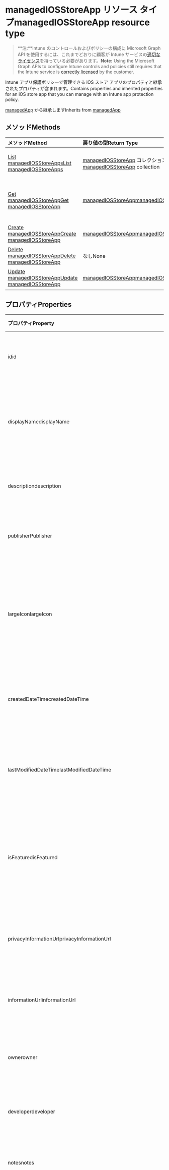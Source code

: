 # <a name="managediosstoreapp-resource-type"></a><span data-ttu-id="27370-101">managedIOSStoreApp リソース タイプ</span><span class="sxs-lookup"><span data-stu-id="27370-101">managedIOSStoreApp resource type</span></span>

> <span data-ttu-id="27370-102">**注:**Intune のコントロールおよびポリシーの構成に Microsoft Graph API を使用するには、これまでどおりに顧客が Intune サービスの[適切なライセンス](https://go.microsoft.com/fwlink/?linkid=839381)を持っている必要があります。</span><span class="sxs-lookup"><span data-stu-id="27370-102">**Note:** Using the Microsoft Graph APIs to configure Intune controls and policies still requires that the Intune service is [correctly licensed](https://go.microsoft.com/fwlink/?linkid=839381) by the customer.</span></span>

<span data-ttu-id="27370-103">Intune アプリ保護ポリシーで管理できる iOS ストア アプリのプロパティと継承されたプロパティが含まれます。</span><span class="sxs-lookup"><span data-stu-id="27370-103">Contains properties and inherited properties for an iOS store app that you can manage with an Intune app protection policy.</span></span>

<span data-ttu-id="27370-104">[managedApp](../resources/intune_apps_managedapp.md) から継承します</span><span class="sxs-lookup"><span data-stu-id="27370-104">Inherits from [managedApp](../resources/intune_apps_managedapp.md)</span></span>

## <a name="methods"></a><span data-ttu-id="27370-105">メソッド</span><span class="sxs-lookup"><span data-stu-id="27370-105">Methods</span></span>
|<span data-ttu-id="27370-106">メソッド</span><span class="sxs-lookup"><span data-stu-id="27370-106">Method</span></span>|<span data-ttu-id="27370-107">戻り値の型</span><span class="sxs-lookup"><span data-stu-id="27370-107">Return Type</span></span>|<span data-ttu-id="27370-108">説明</span><span class="sxs-lookup"><span data-stu-id="27370-108">Description</span></span>|
|:---|:---|:---|
|[<span data-ttu-id="27370-109">List managedIOSStoreApps</span><span class="sxs-lookup"><span data-stu-id="27370-109">List managedIOSStoreApps</span></span>](../api/intune_apps_managediosstoreapp_list.md)|<span data-ttu-id="27370-110">[managedIOSStoreApp](../resources/intune_apps_managediosstoreapp.md) コレクション</span><span class="sxs-lookup"><span data-stu-id="27370-110">[managedIOSStoreApp](../resources/intune_apps_managediosstoreapp.md) collection</span></span>|<span data-ttu-id="27370-111">[managedIOSStoreApp](../resources/intune_apps_managediosstoreapp.md) オブジェクトのプロパティとリレーションシップをリストします。</span><span class="sxs-lookup"><span data-stu-id="27370-111">List properties and relationships of the [managedIOSStoreApp](../resources/intune_apps_managediosstoreapp.md) objects.</span></span>|
|[<span data-ttu-id="27370-112">Get managedIOSStoreApp</span><span class="sxs-lookup"><span data-stu-id="27370-112">Get managedIOSStoreApp</span></span>](../api/intune_apps_managediosstoreapp_get.md)|[<span data-ttu-id="27370-113">managedIOSStoreApp</span><span class="sxs-lookup"><span data-stu-id="27370-113">managedIOSStoreApp</span></span>](../resources/intune_apps_managediosstoreapp.md)|<span data-ttu-id="27370-114">[managedIOSStoreApp](../resources/intune_apps_managediosstoreapp.md) オブジェクトのプロパティとリレーションシップを読み取ります。</span><span class="sxs-lookup"><span data-stu-id="27370-114">Read properties and relationships of [plannerAssignedToTaskBoardTaskFormat](../resources/intune_apps_managediosstoreapp.md) object.</span></span>|
|[<span data-ttu-id="27370-115">Create managedIOSStoreApp</span><span class="sxs-lookup"><span data-stu-id="27370-115">Create managedIOSStoreApp</span></span>](../api/intune_apps_managediosstoreapp_create.md)|[<span data-ttu-id="27370-116">managedIOSStoreApp</span><span class="sxs-lookup"><span data-stu-id="27370-116">managedIOSStoreApp</span></span>](../resources/intune_apps_managediosstoreapp.md)|<span data-ttu-id="27370-117">新しい [managedIOSStoreApp](../resources/intune_apps_managediosstoreapp.md) オブジェクトを作成します。</span><span class="sxs-lookup"><span data-stu-id="27370-117">Create a new [plannerBucket](../resources/intune_apps_managediosstoreapp.md) object.</span></span>|
|[<span data-ttu-id="27370-118">Delete managedIOSStoreApp</span><span class="sxs-lookup"><span data-stu-id="27370-118">Delete managedIOSStoreApp</span></span>](../api/intune_apps_managediosstoreapp_delete.md)|<span data-ttu-id="27370-119">なし</span><span class="sxs-lookup"><span data-stu-id="27370-119">None</span></span>|<span data-ttu-id="27370-120">[managedIOSStoreApp](../resources/intune_apps_managediosstoreapp.md) を削除します。</span><span class="sxs-lookup"><span data-stu-id="27370-120">Deletes a [managedIOSStoreApp](../resources/intune_apps_managediosstoreapp.md).</span></span>|
|[<span data-ttu-id="27370-121">Update managedIOSStoreApp</span><span class="sxs-lookup"><span data-stu-id="27370-121">Update managedIOSStoreApp</span></span>](../api/intune_apps_managediosstoreapp_update.md)|[<span data-ttu-id="27370-122">managedIOSStoreApp</span><span class="sxs-lookup"><span data-stu-id="27370-122">managedIOSStoreApp</span></span>](../resources/intune_apps_managediosstoreapp.md)|<span data-ttu-id="27370-123">[managedIOSStoreApp](../resources/intune_apps_managediosstoreapp.md) オブジェクトのプロパティを更新します。</span><span class="sxs-lookup"><span data-stu-id="27370-123">Update the properties of a [calendar](../resources/intune_apps_managediosstoreapp.md) object.</span></span>|

## <a name="properties"></a><span data-ttu-id="27370-124">プロパティ</span><span class="sxs-lookup"><span data-stu-id="27370-124">Properties</span></span>
|<span data-ttu-id="27370-125">プロパティ</span><span class="sxs-lookup"><span data-stu-id="27370-125">Property</span></span>|<span data-ttu-id="27370-126">型</span><span class="sxs-lookup"><span data-stu-id="27370-126">Type</span></span>|<span data-ttu-id="27370-127">説明</span><span class="sxs-lookup"><span data-stu-id="27370-127">Description</span></span>|
|:---|:---|:---|
|<span data-ttu-id="27370-128">id</span><span class="sxs-lookup"><span data-stu-id="27370-128">id</span></span>|<span data-ttu-id="27370-129">String</span><span class="sxs-lookup"><span data-stu-id="27370-129">String</span></span>|<span data-ttu-id="27370-130">エンティティのキー。</span><span class="sxs-lookup"><span data-stu-id="27370-130">Name of the entity.</span></span> <span data-ttu-id="27370-131">[mobileApp](../resources/intune_apps_mobileapp.md) から継承します</span><span class="sxs-lookup"><span data-stu-id="27370-131">Inherited from [mobileApp](../resources/intune_apps_mobileapp.md)</span></span>|
|<span data-ttu-id="27370-132">displayName</span><span class="sxs-lookup"><span data-stu-id="27370-132">displayName</span></span>|<span data-ttu-id="27370-133">String</span><span class="sxs-lookup"><span data-stu-id="27370-133">String</span></span>|<span data-ttu-id="27370-134">管理者が提供またはインポートしたアプリのタイトル。</span><span class="sxs-lookup"><span data-stu-id="27370-134">The admin provided or imported title of the app.</span></span> <span data-ttu-id="27370-135">[mobileApp](../resources/intune_apps_mobileapp.md) から継承します</span><span class="sxs-lookup"><span data-stu-id="27370-135">Inherited from [mobileApp](../resources/intune_apps_mobileapp.md)</span></span>|
|<span data-ttu-id="27370-136">description</span><span class="sxs-lookup"><span data-stu-id="27370-136">description</span></span>|<span data-ttu-id="27370-137">String</span><span class="sxs-lookup"><span data-stu-id="27370-137">String</span></span>|<span data-ttu-id="27370-138">アプリの説明。</span><span class="sxs-lookup"><span data-stu-id="27370-138">The description of the app.</span></span> <span data-ttu-id="27370-139">[mobileApp](../resources/intune_apps_mobileapp.md) から継承します</span><span class="sxs-lookup"><span data-stu-id="27370-139">Inherited from [mobileApp](../resources/intune_apps_mobileapp.md)</span></span>|
|<span data-ttu-id="27370-140">publisher</span><span class="sxs-lookup"><span data-stu-id="27370-140">Publisher</span></span>|<span data-ttu-id="27370-141">String</span><span class="sxs-lookup"><span data-stu-id="27370-141">String</span></span>|<span data-ttu-id="27370-142">アプリの発行元です。</span><span class="sxs-lookup"><span data-stu-id="27370-142">The name of the app.</span></span> <span data-ttu-id="27370-143">[mobileApp](../resources/intune_apps_mobileapp.md) から継承します</span><span class="sxs-lookup"><span data-stu-id="27370-143">Inherited from [mobileApp](../resources/intune_apps_mobileapp.md)</span></span>|
|<span data-ttu-id="27370-144">largeIcon</span><span class="sxs-lookup"><span data-stu-id="27370-144">largeIcon</span></span>|[<span data-ttu-id="27370-145">mimeContent</span><span class="sxs-lookup"><span data-stu-id="27370-145">MimeContent</span></span>](../resources/intune_apps_mimecontent.md)|<span data-ttu-id="27370-146">アプリの詳細に表示され、アイコンのアップロードに使用される大きいアイコン。</span><span class="sxs-lookup"><span data-stu-id="27370-146">The large icon, to be displayed in the app details and used for upload of the icon.</span></span> <span data-ttu-id="27370-147">[mobileApp](../resources/intune_apps_mobileapp.md) から継承します</span><span class="sxs-lookup"><span data-stu-id="27370-147">Inherited from [mobileApp](../resources/intune_apps_mobileapp.md)</span></span>|
|<span data-ttu-id="27370-148">createdDateTime</span><span class="sxs-lookup"><span data-stu-id="27370-148">createdDateTime</span></span>|<span data-ttu-id="27370-149">DateTimeOffset</span><span class="sxs-lookup"><span data-stu-id="27370-149">DateTimeOffset</span></span>|<span data-ttu-id="27370-150">アプリが作成された日時。</span><span class="sxs-lookup"><span data-stu-id="27370-150">The date and time when the page was created.</span></span> <span data-ttu-id="27370-151">[mobileApp](../resources/intune_apps_mobileapp.md) から継承します</span><span class="sxs-lookup"><span data-stu-id="27370-151">Inherited from [mobileApp](../resources/intune_apps_mobileapp.md)</span></span>|
|<span data-ttu-id="27370-152">lastModifiedDateTime</span><span class="sxs-lookup"><span data-stu-id="27370-152">lastModifiedDateTime</span></span>|<span data-ttu-id="27370-153">DateTimeOffset</span><span class="sxs-lookup"><span data-stu-id="27370-153">DateTimeOffset</span></span>|<span data-ttu-id="27370-154">アプリが最後に変更された日時。</span><span class="sxs-lookup"><span data-stu-id="27370-154">The date and time when the attachment was last modified.</span></span> <span data-ttu-id="27370-155">[mobileApp](../resources/intune_apps_mobileapp.md) から継承します</span><span class="sxs-lookup"><span data-stu-id="27370-155">Inherited from [mobileApp](../resources/intune_apps_mobileapp.md)</span></span>|
|<span data-ttu-id="27370-156">isFeatured</span><span class="sxs-lookup"><span data-stu-id="27370-156">isFeatured</span></span>|<span data-ttu-id="27370-157">Boolean</span><span class="sxs-lookup"><span data-stu-id="27370-157">Boolean</span></span>|<span data-ttu-id="27370-158">アプリが管理者のおすすめとしてマークされたかどうかを示す値。[mobileApp](../resources/intune_apps_mobileapp.md) から継承します</span><span class="sxs-lookup"><span data-stu-id="27370-158">The value indicating whether the app is marked as featured by the admin. Inherited from [mobileApp](../resources/intune_apps_mobileapp.md)</span></span>|
|<span data-ttu-id="27370-159">privacyInformationUrl</span><span class="sxs-lookup"><span data-stu-id="27370-159">privacyInformationUrl</span></span>|<span data-ttu-id="27370-160">String</span><span class="sxs-lookup"><span data-stu-id="27370-160">String</span></span>|<span data-ttu-id="27370-161">プライバシーに関する声明の URL。</span><span class="sxs-lookup"><span data-stu-id="27370-161">The privacy statement Url.</span></span> <span data-ttu-id="27370-162">[mobileApp](../resources/intune_apps_mobileapp.md) から継承します</span><span class="sxs-lookup"><span data-stu-id="27370-162">Inherited from [mobileApp](../resources/intune_apps_mobileapp.md)</span></span>|
|<span data-ttu-id="27370-163">informationUrl</span><span class="sxs-lookup"><span data-stu-id="27370-163">informationUrl</span></span>|<span data-ttu-id="27370-164">String</span><span class="sxs-lookup"><span data-stu-id="27370-164">String</span></span>|<span data-ttu-id="27370-165">詳細情報の URL。</span><span class="sxs-lookup"><span data-stu-id="27370-165">The more information Url.</span></span> <span data-ttu-id="27370-166">[mobileApp](../resources/intune_apps_mobileapp.md) から継承します</span><span class="sxs-lookup"><span data-stu-id="27370-166">Inherited from [mobileApp](../resources/intune_apps_mobileapp.md)</span></span>|
|<span data-ttu-id="27370-167">owner</span><span class="sxs-lookup"><span data-stu-id="27370-167">owner</span></span>|<span data-ttu-id="27370-168">String</span><span class="sxs-lookup"><span data-stu-id="27370-168">String</span></span>|<span data-ttu-id="27370-169">アプリの所有者。</span><span class="sxs-lookup"><span data-stu-id="27370-169">The owner of the timesheet.</span></span> <span data-ttu-id="27370-170">[mobileApp](../resources/intune_apps_mobileapp.md) から継承します</span><span class="sxs-lookup"><span data-stu-id="27370-170">Inherited from [mobileApp](../resources/intune_apps_mobileapp.md)</span></span>|
|<span data-ttu-id="27370-171">developer</span><span class="sxs-lookup"><span data-stu-id="27370-171">developer</span></span>|<span data-ttu-id="27370-172">String</span><span class="sxs-lookup"><span data-stu-id="27370-172">String</span></span>|<span data-ttu-id="27370-173">アプリの開発者。</span><span class="sxs-lookup"><span data-stu-id="27370-173">The name of the app.</span></span> <span data-ttu-id="27370-174">[mobileApp](../resources/intune_apps_mobileapp.md) から継承します</span><span class="sxs-lookup"><span data-stu-id="27370-174">Inherited from [mobileApp](../resources/intune_apps_mobileapp.md)</span></span>|
|<span data-ttu-id="27370-175">notes</span><span class="sxs-lookup"><span data-stu-id="27370-175">notes</span></span>|<span data-ttu-id="27370-176">String</span><span class="sxs-lookup"><span data-stu-id="27370-176">String</span></span>|<span data-ttu-id="27370-177">アプリ用のメモ。</span><span class="sxs-lookup"><span data-stu-id="27370-177">Notes for the app.</span></span> <span data-ttu-id="27370-178">[mobileApp](../resources/intune_apps_mobileapp.md) から継承します</span><span class="sxs-lookup"><span data-stu-id="27370-178">Inherited from [mobileApp](../resources/intune_apps_mobileapp.md)</span></span>|
|<span data-ttu-id="27370-179">publishingState</span><span class="sxs-lookup"><span data-stu-id="27370-179">publishingState</span></span>|<span data-ttu-id="27370-180">String</span><span class="sxs-lookup"><span data-stu-id="27370-180">String</span></span>|<span data-ttu-id="27370-181">アプリの発行の状態。</span><span class="sxs-lookup"><span data-stu-id="27370-181">The publishing state for the app.</span></span> <span data-ttu-id="27370-182">アプリが発行されていない限り、アプリを割り当てることができません。</span><span class="sxs-lookup"><span data-stu-id="27370-182">The app cannot be assigned unless the app is published.</span></span> <span data-ttu-id="27370-183">[mobileApp](../resources/intune_apps_mobileapp.md) から継承します。可能な値は、`notPublished`、`processing`、`published` です。</span><span class="sxs-lookup"><span data-stu-id="27370-183">Inherited from [mobileApp](../resources/intune_apps_mobileapp.md) Possible values are: `notPublished`, `processing`, `published`.</span></span>|
|<span data-ttu-id="27370-184">appAvailability</span><span class="sxs-lookup"><span data-stu-id="27370-184">appAvailability</span></span>|<span data-ttu-id="27370-185">String</span><span class="sxs-lookup"><span data-stu-id="27370-185">String</span></span>|<span data-ttu-id="27370-186">アプリケーションの可用性。</span><span class="sxs-lookup"><span data-stu-id="27370-186">The Application's availability.</span></span> <span data-ttu-id="27370-187">[managedApp](../resources/intune_apps_managedapp.md) から継承します。可能な値は、`global`、`lineOfBusiness` です。</span><span class="sxs-lookup"><span data-stu-id="27370-187">Inherited from [managedApp](../resources/intune_apps_managedapp.md) Possible values are: `global`, `lineOfBusiness`.</span></span>|
|<span data-ttu-id="27370-188">version</span><span class="sxs-lookup"><span data-stu-id="27370-188">version</span></span>|<span data-ttu-id="27370-189">String</span><span class="sxs-lookup"><span data-stu-id="27370-189">String</span></span>|<span data-ttu-id="27370-190">アプリケーションのバージョン。</span><span class="sxs-lookup"><span data-stu-id="27370-190">The Application's version.</span></span> <span data-ttu-id="27370-191">[managedApp](../resources/intune_apps_managedapp.md) から継承します</span><span class="sxs-lookup"><span data-stu-id="27370-191">Inherited from [managedApp](../resources/intune_apps_managedapp.md)</span></span>|
|<span data-ttu-id="27370-192">bundleId</span><span class="sxs-lookup"><span data-stu-id="27370-192">bundleId</span></span>|<span data-ttu-id="27370-193">String</span><span class="sxs-lookup"><span data-stu-id="27370-193">String</span></span>|<span data-ttu-id="27370-194">アプリのバンドル ID。</span><span class="sxs-lookup"><span data-stu-id="27370-194">The app's Bundle ID.</span></span>|
|<span data-ttu-id="27370-195">appStoreUrl</span><span class="sxs-lookup"><span data-stu-id="27370-195">appStoreUrl</span></span>|<span data-ttu-id="27370-196">String</span><span class="sxs-lookup"><span data-stu-id="27370-196">String</span></span>|<span data-ttu-id="27370-197">Apple の AppStoreUrl。</span><span class="sxs-lookup"><span data-stu-id="27370-197">The Apple AppStoreUrl.</span></span>|
|<span data-ttu-id="27370-198">applicableDeviceType</span><span class="sxs-lookup"><span data-stu-id="27370-198">applicableDeviceType</span></span>|[<span data-ttu-id="27370-199">iosDeviceType</span><span class="sxs-lookup"><span data-stu-id="27370-199">iosDeviceType</span></span>](../resources/intune_apps_iosdevicetype.md)|<span data-ttu-id="27370-200">このアプリを実行できる iOS アーキテクチャ。</span><span class="sxs-lookup"><span data-stu-id="27370-200">The iOS architecture for which this app can run on.</span></span>|
|<span data-ttu-id="27370-201">minimumSupportedOperatingSystem</span><span class="sxs-lookup"><span data-stu-id="27370-201">minimumSupportedOperatingSystem</span></span>|[<span data-ttu-id="27370-202">iosMinimumOperatingSystem</span><span class="sxs-lookup"><span data-stu-id="27370-202">iosMinimumOperatingSystem</span></span>](../resources/intune_apps_iosminimumoperatingsystem.md)|<span data-ttu-id="27370-203">サポートされているオペレーティング システムの最小の値です。</span><span class="sxs-lookup"><span data-stu-id="27370-203">The value for the minimum supported operating system.</span></span>|

## <a name="relationships"></a><span data-ttu-id="27370-204">リレーションシップ</span><span class="sxs-lookup"><span data-stu-id="27370-204">Relationships</span></span>
|<span data-ttu-id="27370-205">リレーションシップ</span><span class="sxs-lookup"><span data-stu-id="27370-205">Relationship</span></span>|<span data-ttu-id="27370-206">型</span><span class="sxs-lookup"><span data-stu-id="27370-206">Type</span></span>|<span data-ttu-id="27370-207">説明</span><span class="sxs-lookup"><span data-stu-id="27370-207">Description</span></span>|
|:---|:---|:---|
|<span data-ttu-id="27370-208">categories</span><span class="sxs-lookup"><span data-stu-id="27370-208">categories</span></span>|<span data-ttu-id="27370-209">[mobileAppCategory](../resources/intune_apps_mobileappcategory.md) コレクション</span><span class="sxs-lookup"><span data-stu-id="27370-209">[mobileAppCategory](../resources/intune_apps_mobileappcategory.md) collection</span></span>|<span data-ttu-id="27370-210">このアプリのカテゴリのリスト。</span><span class="sxs-lookup"><span data-stu-id="27370-210">The list of categories for this app.</span></span> <span data-ttu-id="27370-211">[mobileApp](../resources/intune_apps_mobileapp.md) から継承します</span><span class="sxs-lookup"><span data-stu-id="27370-211">Inherited from [mobileApp](../resources/intune_apps_mobileapp.md)</span></span>|
|<span data-ttu-id="27370-212">assignments</span><span class="sxs-lookup"><span data-stu-id="27370-212">assignments</span></span>|<span data-ttu-id="27370-213">[mobileAppAssignment](../resources/intune_apps_mobileappassignment.md) コレクション</span><span class="sxs-lookup"><span data-stu-id="27370-213">[mobileAppAssignment](../resources/intune_apps_mobileappassignment.md) collection</span></span>|<span data-ttu-id="27370-214">このモバイル アプリのグループ割り当てのリスト。</span><span class="sxs-lookup"><span data-stu-id="27370-214">The list of group assignments for this mobile app.</span></span> <span data-ttu-id="27370-215">[mobileApp](../resources/intune_apps_mobileapp.md) から継承します</span><span class="sxs-lookup"><span data-stu-id="27370-215">Inherited from [mobileApp](../resources/intune_apps_mobileapp.md)</span></span>|

## <a name="json-representation"></a><span data-ttu-id="27370-216">JSON 表記</span><span class="sxs-lookup"><span data-stu-id="27370-216">JSON Representation</span></span>
<span data-ttu-id="27370-217">以下は、リソースの JSON 表記です。</span><span class="sxs-lookup"><span data-stu-id="27370-217">Here is a JSON representation of the resource.</span></span>
<!-- {
  "blockType": "resource",
  "keyProperty": "id",
  "@odata.type": "microsoft.graph.managedIOSStoreApp"
}
-->
``` json
{
  "@odata.type": "#microsoft.graph.managedIOSStoreApp",
  "id": "String (identifier)",
  "displayName": "String",
  "description": "String",
  "publisher": "String",
  "largeIcon": {
    "@odata.type": "microsoft.graph.mimeContent",
    "type": "String",
    "value": "binary"
  },
  "createdDateTime": "String (timestamp)",
  "lastModifiedDateTime": "String (timestamp)",
  "isFeatured": true,
  "privacyInformationUrl": "String",
  "informationUrl": "String",
  "owner": "String",
  "developer": "String",
  "notes": "String",
  "publishingState": "String",
  "appAvailability": "String",
  "version": "String",
  "bundleId": "String",
  "appStoreUrl": "String",
  "applicableDeviceType": {
    "@odata.type": "microsoft.graph.iosDeviceType",
    "iPad": true,
    "iPhoneAndIPod": true
  },
  "minimumSupportedOperatingSystem": {
    "@odata.type": "microsoft.graph.iosMinimumOperatingSystem",
    "v8_0": true,
    "v9_0": true,
    "v10_0": true,
    "v11_0": true
  }
}
```



